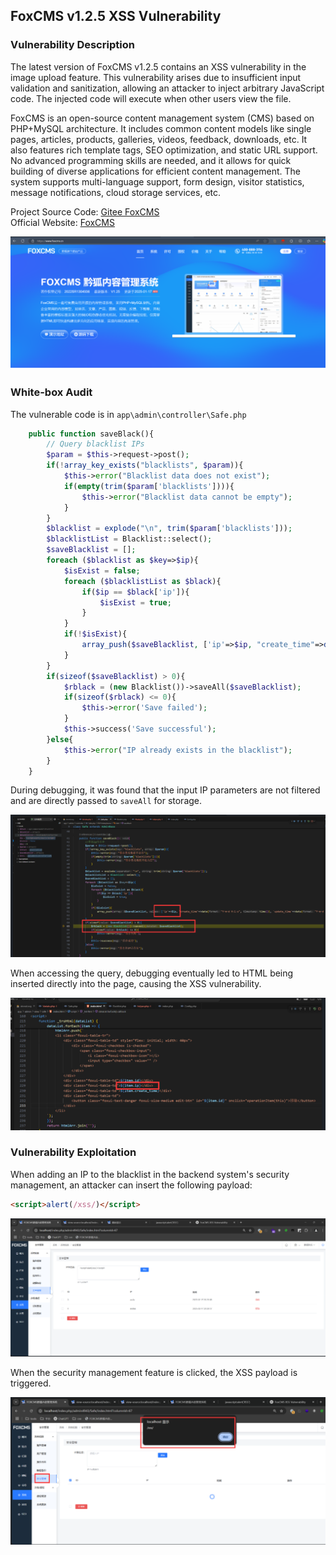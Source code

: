 ## FoxCMS v1.2.5 XSS Vulnerability

### Vulnerability Description
The latest version of FoxCMS v1.2.5 contains an XSS vulnerability in the image upload feature. This vulnerability arises due to insufficient input validation and sanitization, allowing an attacker to inject arbitrary JavaScript code. The injected code will execute when other users view the file.

FoxCMS is an open-source content management system (CMS) based on PHP+MySQL architecture. It includes common content models like single pages, articles, products, galleries, videos, feedback, downloads, etc. It also features rich template tags, SEO optimization, and static URL support. No advanced programming skills are needed, and it allows for quick building of diverse applications for efficient content management. The system supports multi-language support, form design, visitor statistics, message notifications, cloud storage services, etc.

Project Source Code: [Gitee FoxCMS](https://gitee.com/qianfox/foxcms)  
Official Website: [FoxCMS](https://www.foxcms.cn/)

![](./public/a-1.png)

### White-box Audit
The vulnerable code is in `app\admin\controller\Safe.php`
```php
    public function saveBlack(){
        // Query blacklist IPs
        $param = $this->request->post();
        if(!array_key_exists("blacklists", $param)){
            $this->error("Blacklist data does not exist");
            if(empty(trim($param['blacklists']))){
                $this->error("Blacklist data cannot be empty");
            }
        }
        $blacklist = explode("\n", trim($param['blacklists']));
        $blacklistList = Blacklist::select();
        $saveBlacklist = [];
        foreach ($blacklist as $key=>$ip){
            $isExist = false;
            foreach ($blacklistList as $black){
                if($ip == $black['ip']){
                    $isExist = true;
                }
            }
            if(!$isExist){
                array_push($saveBlacklist, ['ip'=>$ip, "create_time"=>date("Y-m-d H:i:s", time()), 'update_time'=>date("Y-m-d H:i:s", time())]);
            }
        }
        if(sizeof($saveBlacklist) > 0){
            $rblack = (new Blacklist())->saveAll($saveBlacklist);
            if(sizeof($rblack) <= 0){
                $this->error('Save failed');
            }
            $this->success('Save successful');
        }else{
            $this->error("IP already exists in the blacklist");
        }
    }
```

During debugging, it was found that the input IP parameters are not filtered and are directly passed to `saveAll` for storage.

![](./public/b-1.png)

When accessing the query, debugging eventually led to HTML being inserted directly into the page, causing the XSS vulnerability.

![](./public/b-2.png)

### Vulnerability Exploitation

When adding an IP to the blacklist in the backend system's security management, an attacker can insert the following payload:
```html
<script>alert(/xss/)</script>
```

![](./public/b-3.png)

When the security management feature is clicked, the XSS payload is triggered.

![](./public/b-4.png)